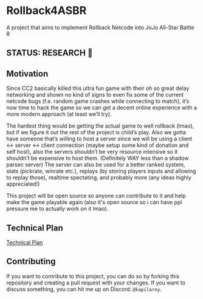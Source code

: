 # Rollback4ASBR

A project that aims to implement Rollback Netcode into JoJo All-Star Battle R

## STATUS: RESEARCH 🔎

## Motivation

Since CC2 basically killed this ultra fun game with their oh so great delay networking and shown no kind of signs to even fix some of the current netcode bugs (f.e. random game crashes while connecting to match), it’s now time to hack the game so we can get a decent online experience with a more modern approach (at least we’ll try).

The hardest thing would be getting the actual game to well rollback (lmao), but if we figure it out the rest of the project is child’s play. Also we gotta have someone that’s willing to host a server since we will be using a client <-> server <-> client connection (maybe setup some kind of donation and self host), also the servers shouldn’t be very resource intensive so it shouldn’t be expensive to host them. (Definitely WAY less than a shadow parsec server)
The server can also be used for a better ranked system, stats (pickrate, winrate etc.), replays (by storing players inputs and allowing to replay those), realtime spectating, and probably more (any ideas highly appreciated!)

This project will be open source so anyone can contribute to it and help make the game playable again (also it's open source so i can have ppl pressure me to actually work on it lmao).

## Technical Plan

[Technical Plan](./doc/technical-plan.md)

## Contributing

If you want to contribute to this project, you can do so by forking this repository and creating a pull request with your changes. If you want to discuss something, you can hit me up on Discord: `@kapilarny`.
